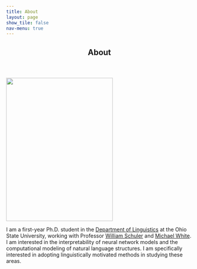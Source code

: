 ```yaml
---
title: About
layout: page
show_tile: false
nav-menu: true
---
```

<!-- Main -->
<div id="main">

<!--One-->
<section id="one">
	<div class="inner">
		<header class="major">
			<h1>About</h1>
		</header>
<!-- 		<span class="image right"><img src="{% link assets/images/nica-2021.jpg %}" alt="" data-position="top center" style="width:288px;height:386px;" /></span> -->
		<p><img src="{% link assets/images/nica-2021.jpg %}" alt="" data-position="top center" style="width:288px;height:386px;" /></p>
		<p>I am a first-year Ph.D. student in the <a href="https://linguistics.osu.edu/">Department of Linguistics</a> at the Ohio State University, working with Professor <a href="https://www.asc.ohio-state.edu/schuler.77/?_gl=1*lnfgbg*_ga*NjU4OTk1MjAxLjE2NTkwNzE0MDQ.*_ga_09WC99HMPE*MTcxNDE1NTIyNS40NzEuMS4xNzE0MTU3ODkyLjkuMC4w">William Schuler</a> and <a href="https://u.osu.edu/white.1240/">Michael White</a>. I am interested in the interpretability of neural network models and the computational modeling of natural language structures. I am specifically interested in adopting linguistically motivated methods in studying these areas.</p>
	</div>
</section>

</div>
